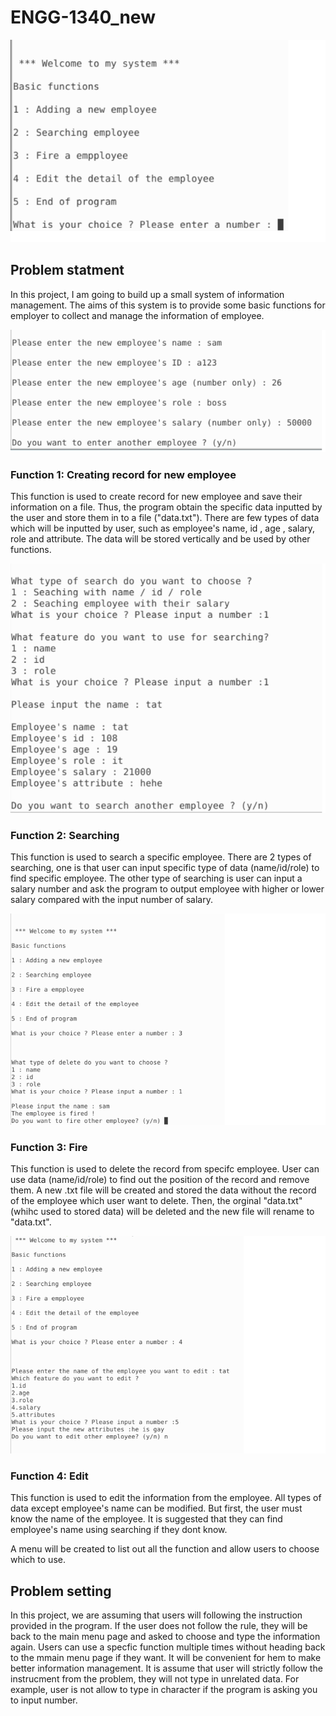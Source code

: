 # ENGG-1340_new
![alt text](https://github.com/sam324976/ENGG-1340_new/blob/master/img/menu.png)

## Problem statment
In this project, I am going to build up a small system of information management. The aims of this system is to provide some basic functions for employer to collect and manage the information of employee.

![alt text](https://github.com/sam324976/ENGG-1340_new/blob/master/img/add.png)
### Function 1: Creating record for new employee
This function is used to create record for new employee and save their information on a file. Thus, the program obtain the specific data inputted by the user and store them in to a file ("data.txt"). There are few types of data which will be inputted by user, such as employee's name, id , age , salary, role and attribute. The data will be stored vertically and be used by other functions.

![alt text](https://github.com/sam324976/ENGG-1340_new/blob/master/img/search1.png)
### Function 2: Searching
This function is used to search a specific employee. There are 2 types of searching, one is that user can input specific type of data (name/id/role) to find specific employee. The other type of searching is user can input a salary number and ask the program to output employee with higher or lower salary compared with the input number of salary.

![alt text](https://github.com/sam324976/ENGG-1340_new/blob/master/img/fire.png)

### Function 3: Fire
This function is used to delete the record from specifc employee. User can use data (name/id/role) to find out the position of the record and remove them. A new .txt file will be created and stored the data without the record of the employee which user want to delete. Then, the orginal "data.txt" (whihc used to stored data) will be deleted and the new file will rename to "data.txt".

![alt text](https://github.com/sam324976/ENGG-1340_new/blob/master/img/edit.png)

### Function 4: Edit
This function is used to edit the information from the employee. All types of data except employee's name can be modified. But first, the user must know the name of the employee. It is suggested that they can find employee's name using searching if they dont know.

A menu will be created to list out all the function and allow users to choose which to use. 

## Problem setting
In this project, we are assuming that users will following the instruction provided in the program. If the user does not follow the rule, they will be back to the main menu page and asked to choose and type the information again. Users can use a specfic function multiple times without heading back to the mmain menu page if they want. It will be convenient for hem to make better information management. It is assume that user will strictly follow the instrucment from the problem, they will not type in unrelated data. For example, user is not allow to type in character if the program is asking you to input number. 
